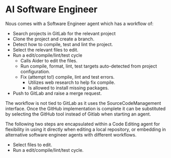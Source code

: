 # AI Software Engineer

Nous comes with a Software Engineer agent which has a workflow of:

- Search projects in GitLab for the relevant project
- Clone the project and create a branch.
- Detect how to compile, test and lint the project.
- Select the relevant files to edit.
- Run a edit/compile/lint/test cycle
    - Calls Aider to edit the files.
    - Run compile, format, lint, test targets auto-detected from project configuration.
    - Fix (attempt to!) compile, lint and test errors.
        - Utilizes web research to help fix compile.
        - Is allowed to install missing packages.
- Push to GitLab and raise a merge request.

The workflow is not tied to GitLab as it uses the SourceCodeManagement interface. 
Once the GitHub implementation is complete it can be substituted by selecting 
the GitHub tool instead of Gitlab when starting an agent.

The following two steps are encapsulated within a Code Editing agent for flexibility in using it directly when editing a local repository, or embedding in alternative software engineer agents with different workflows.
- Select files to edit.
- Run a edit/compile/lint/test cycle.

